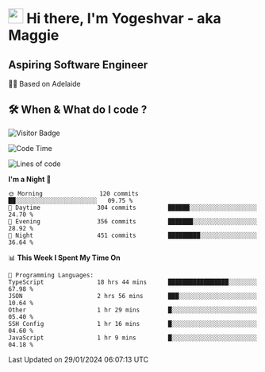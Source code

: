 <h1><img src="https://emojis.slackmojis.com/emojis/images/1531849430/4246/blob-sunglasses.gif?1531849430" width="30"/> Hi there, I'm Yogeshvar - aka Maggie</h1>

## Aspiring Software Engineer
🏂🏻  Based on Adelaide 

## 🛠 When & What do I code ?  

![Visitor Badge](https://visitor-badge.feriirawann.repl.co?username=yogeshvar&repo=yogeshvar&label=Visitors&style=plastic&color=%23457BFF&contentType=svg)

<!--START_SECTION:waka-->
![Code Time](http://img.shields.io/badge/Code%20Time-2%2C642%20hrs-blue)

![Lines of code](https://img.shields.io/badge/From%20Hello%20World%20I%27ve%20Written-4.1%20million%20lines%20of%20code-blue)

**I'm a Night 🦉** 

```text
🌞 Morning                120 commits         ██░░░░░░░░░░░░░░░░░░░░░░░   09.75 % 
🌆 Daytime                304 commits         ██████░░░░░░░░░░░░░░░░░░░   24.70 % 
🌃 Evening                356 commits         ███████░░░░░░░░░░░░░░░░░░   28.92 % 
🌙 Night                  451 commits         █████████░░░░░░░░░░░░░░░░   36.64 % 
```


📊 **This Week I Spent My Time On** 

```text
💬 Programming Languages: 
TypeScript               18 hrs 44 mins      █████████████████░░░░░░░░   67.98 % 
JSON                     2 hrs 56 mins       ███░░░░░░░░░░░░░░░░░░░░░░   10.64 % 
Other                    1 hr 29 mins        █░░░░░░░░░░░░░░░░░░░░░░░░   05.40 % 
SSH Config               1 hr 16 mins        █░░░░░░░░░░░░░░░░░░░░░░░░   04.60 % 
JavaScript               1 hr 9 mins         █░░░░░░░░░░░░░░░░░░░░░░░░   04.18 % 
```


 Last Updated on 29/01/2024 06:07:13 UTC
<!--END_SECTION:waka-->
